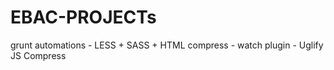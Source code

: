# EBAC-PROJECTs

grunt automations - LESS + SASS + HTML compress - watch plugin - Uglify JS Compress
